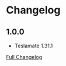 # Changelog

## 1.0.0

* Teslamate 1.31.1

[Full Changelog](https://github.com/teslamate-org/teslamate/blob/master/CHANGELOG.md)
